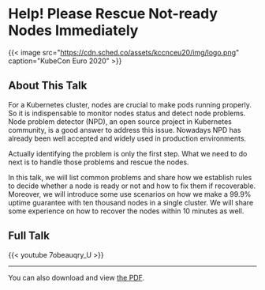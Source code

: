 # Help! Please Rescue Not-ready Nodes Immediately


<!--more-->

{{< image src="https://cdn.sched.co/assets/kccnceu20/img/logo.png" caption="KubeCon Euro 2020" >}}

## About This Talk

For a Kubernetes cluster, nodes are crucial to make pods running properly. So it is indispensable to monitor nodes status and detect node problems. Node problem detector (NPD), an open source project in Kubernetes community, is a good answer to address this issue. Nowadays NPD has already been well accepted and widely used in production environments.

Actually identifying the problem is only the first step. What we need to do next is to handle those problems and rescue the nodes.

In this talk, we will list common problems and share how we establish rules to decide whether a node is ready or not and how to fix them if recoverable. Moreover, we will introduce some use scenarios on how we make a 99.9% uptime guarantee with ten thousand nodes in a single cluster. We will  share some experience on how to recover the nodes within 10 minutes as well.

## Full Talk

{{< youtube 7obeauqry_U >}}

---

You can also download and view [the PDF](https://static.sched.com/hosted_files/kccnceu20/3d/2020_KubeConEuro-Help-Please-Rescue-Not_Ready-Nodes-Immediately.pdf).

